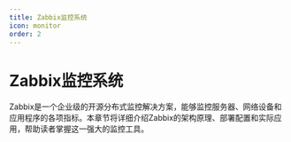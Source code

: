 ```yaml
---
title: Zabbix监控系统
icon: monitor
order: 2
---
```


# Zabbix监控系统

Zabbix是一个企业级的开源分布式监控解决方案，能够监控服务器、网络设备和应用程序的各项指标。本章节将详细介绍Zabbix的架构原理、部署配置和实际应用，帮助读者掌握这一强大的监控工具。
